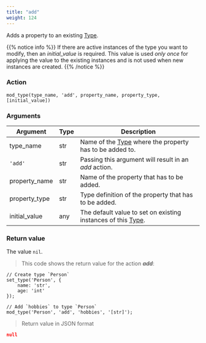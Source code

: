 ```yaml
---
title: "add"
weight: 124
---
```


Adds a property to an existing [Type](../../../data-types/type).

{{% notice info %}}
If there are active instances of the type you want to modify, then an *initial_value* is required.
This value is used *only once* for applying the value to the existing instances and is not used when new instances are created.
{{% /notice %}}


### Action

`mod_type(type_name, 'add', property_name, property_type, [initial_value])`

### Arguments

Argument | Type | Description
-------- | ---- | -----------
type_name | str | Name of the [Type](../../../data-types/type) where the property has to be added to.
`'add'` | str | Passing this argument will result in an *add* action.
property_name | str | Name of the property that has to be added.
property_type | str | Type definition of the property that has to be added.
initial_value | any | The default value to set on existing instances of this [Type](../../../data-types/type).

### Return value

The value `nil`.

> This code shows the return value for the action ***add***:

```thingsdb,json_response
// Create type `Person`
set_type('Person', {
    name: 'str',
    age: 'int'
});

// Add `hobbies` to type `Person`
mod_type('Person', 'add', 'hobbies', '[str]');
```

> Return value in JSON format

```json
null
```
